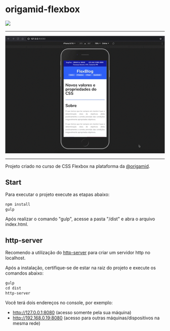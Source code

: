 # origamid-flexbox
<div align="center">
<img src='https://raw.githubusercontent.com/felipexmantovani/origamid-flexbox/master/doc/screen-1.gif' style="min-width: 100%;" />
</div>

---

<div align="center">
<img src='https://raw.githubusercontent.com/felipexmantovani/origamid-flexbox/master/doc/screen-2.gif' style="min-width: 100%;" />
</div>

---

Projeto criado no curso de CSS Flexbox na plataforma da [@origamid](https://www.origamid.com/).

## Start
Para executar o projeto execute as etapas abaixo:

```
npm install
gulp
```

Após realizar o comando "gulp", acesse a pasta "/dist" e abra o arquivo index.html.

## http-server
Recomendo a utilização do [http-server](https://www.npmjs.com/package/http-server) para criar um servidor http no localhost.

Após a instalação, certifique-se de estar na raiz do projeto e execute os comandos abaixo:

```
gulp
cd dist
http-server
```

Você terá dois endereços no console, por exemplo:

- http://127.0.0.1:8080 (acesso somente pela sua máquina)
- http://192.168.0.19:8080 (acesso para outras máquinas/dispositivos na mesma rede)
